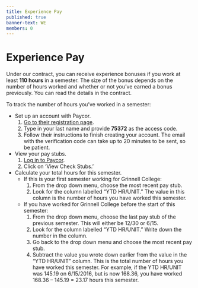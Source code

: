 ```yaml
---
title: Experience Pay
published: true
banner-text: WE
members: 0
---
```


# Experience Pay
Under our contract, you can receive experience bonuses if you work at least
**110 hours** in a semester. The size of the bonus depends on the number of
hours worked and whether or not you’ve earned a bonus previously.  You can read
the details in the contract.

To track the number of hours you’ve worked in a semester:

- Set up an account with Paycor.
    1. [Go to their registration page](https://secure.paycor.com/Accounts/UserRegistration/Register).
    1. Type in your last name and provide **75372** as the access code.
    1. Follow their instructions to finish creating your account.  The email
       with the verification code can take up to 20 minutes to be sent, so be
       patient.
- View your pay stubs.
    1. [Log in to Paycor](https://secure.paycor.com/Accounts/Authentication/Signin).
    1. Click on ‘View Check Stubs.’
- Calculate your total hours for this semester.
    - If this is your first semester working for Grinnell College:
      1. From the drop down menu, choose the most recent pay stub.
      1. Look  for the column labelled “YTD HR/UNIT.” The value in this column is
         the number of hours you have worked this semester.
    - If you have worked for Grinnell College before the start of this semester:
      1. From the drop down menu, choose the last pay stub of the previous
         semester.  This will either be 12/30 or 6/15.
      1. Look  for the column labelled “YTD HR/UNIT.”  Write down the number in
         the column.
      1. Go back to the drop down menu and choose the most recent pay stub.
      1. Subtract the value you wrote down earlier from the value in the “YTD
         HR/UNIT” column. This is the total number of hours you have worked this
         semester.  For example, if the YTD HR/UNIT was 145.19 on 6/15/2016, but
         is now 168.36,  you have worked 168.36 – 145.19 = 23.17 hours this
         semester.

